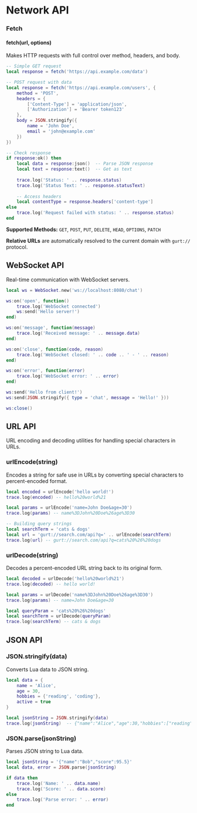 # Network API

### Fetch

#### fetch(url, options)

Makes HTTP requests with full control over method, headers, and body.

```lua
-- Simple GET request
local response = fetch('https://api.example.com/data')

-- POST request with data
local response = fetch('https://api.example.com/users', {
    method = 'POST',
    headers = {
        ['Content-Type'] = 'application/json',
        ['Authorization'] = 'Bearer token123'
    },
    body = JSON.stringify({
        name = 'John Doe',
        email = 'john@example.com'
    })
})

-- Check response
if response:ok() then
    local data = response:json()  -- Parse JSON response
    local text = response:text()  -- Get as text
    
    trace.log('Status: ' .. response.status)
    trace.log('Status Text: ' .. response.statusText)
    
    -- Access headers
    local contentType = response.headers['content-type']
else
    trace.log('Request failed with status: ' .. response.status)
end
```

**Supported Methods:** `GET`, `POST`, `PUT`, `DELETE`, `HEAD`, `OPTIONS`, `PATCH`

**Relative URLs** are automatically resolved to the current domain with `gurt://` protocol.

## WebSocket API

Real-time communication with WebSocket servers.

```lua
local ws = WebSocket.new('ws://localhost:8080/chat')

ws:on('open', function()
    trace.log('WebSocket connected')
    ws:send('Hello server!')
end)

ws:on('message', function(message)
    trace.log('Received message: ' .. message.data)
end)

ws:on('close', function(code, reason)
    trace.log('WebSocket closed: ' .. code .. ' - ' .. reason)
end)

ws:on('error', function(error)
    trace.log('WebSocket error: ' .. error)
end)

ws:send('Hello from client!')
ws:send(JSON.stringify({ type = 'chat', message = 'Hello!' }))

ws:close()
```

## URL API

URL encoding and decoding utilities for handling special characters in URLs.

### urlEncode(string)

Encodes a string for safe use in URLs by converting special characters to percent-encoded format.

```lua
local encoded = urlEncode('hello world!')
trace.log(encoded) -- hello%20world%21

local params = urlEncode('name=John Doe&age=30')
trace.log(params) -- name%3DJohn%20Doe%26age%3D30

-- Building query strings
local searchTerm = 'cats & dogs'
local url = 'gurt://search.com/api?q=' .. urlEncode(searchTerm)
trace.log(url) -- gurt://search.com/api?q=cats%20%26%20dogs
```

### urlDecode(string)

Decodes a percent-encoded URL string back to its original form.

```lua
local decoded = urlDecode('hello%20world%21')
trace.log(decoded) -- hello world!

local params = urlDecode('name%3DJohn%20Doe%26age%3D30')
trace.log(params) -- name=John Doe&age=30

local queryParam = 'cats%20%26%20dogs'
local searchTerm = urlDecode(queryParam)
trace.log(searchTerm) -- cats & dogs
```

## JSON API

### JSON.stringify(data)

Converts Lua data to JSON string.

```lua
local data = {
    name = 'Alice',
    age = 30,
    hobbies = {'reading', 'coding'},
    active = true
}

local jsonString = JSON.stringify(data)
trace.log(jsonString)  -- {"name":"Alice","age":30,"hobbies":["reading","coding"],"active":true}
```

### JSON.parse(jsonString)

Parses JSON string to Lua data.

```lua
local jsonString = '{"name":"Bob","score":95.5}'
local data, error = JSON.parse(jsonString)

if data then
    trace.log('Name: ' .. data.name)
    trace.log('Score: ' .. data.score)
else
    trace.log('Parse error: ' .. error)
end
```
